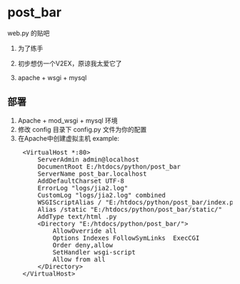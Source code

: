 post_bar
====================

web.py 的贴吧

1. 为了练手

2. 初步想仿一个V2EX，原谅我太爱它了

3. apache + wsgi + mysql

部署
---------------------

1. Apache + mod_wsgi + mysql 环境
2. 修改 config 目录下 config.py 文件为你的配置
3. 在Apache中创建虚拟主机 example:
<pre>
    &lt;VirtualHost *:80&gt;
		ServerAdmin admin@localhost
		DocumentRoot E:/htdocs/python/post_bar
		ServerName post_bar.localhost
		AddDefaultCharset UTF-8   
		ErrorLog "logs/jia2.log"
	    CustomLog "logs/jia2.log" combined
		WSGIScriptAlias / "E:/htdocs/python/post_bar/index.py/"
		Alias /static "E:/htdocs/python/post_bar/static/"
		AddType text/html .py
		&lt;Directory "E:/htdocs/python/post_bar/"&gt;
			AllowOverride all
			Options Indexes FollowSymLinks  ExecCGI
			Order deny,allow
			SetHandler wsgi-script
			Allow from all
		&lt;/Directory&gt;
	&lt;/VirtualHost&gt;
</pre>
